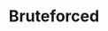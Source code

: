 ---
layout: collection
title: Bruteforced
excerpt: A collection of articles on data structures, algorithms, competitive programming, and Leetcode. Oh oh.. and there are some interview preparation goodies too!
header:
  overlay_image: /assets/images/pages/blog-4.jpg
  overlay_filter: 0.5
collection: blog
permalink: /blog/page4
author_profile: true
---